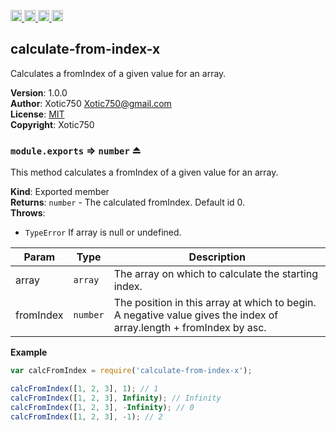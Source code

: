 <a href="https://travis-ci.org/Xotic750/calculate-from-index-x"
   title="Travis status">
<img
   src="https://travis-ci.org/Xotic750/calculate-from-index-x.svg?branch=master"
   alt="Travis status" height="18"/>
</a>
<a href="https://david-dm.org/Xotic750/calculate-from-index-x"
   title="Dependency status">
<img src="https://david-dm.org/Xotic750/calculate-from-index-x.svg"
   alt="Dependency status" height="18"/>
</a>
<a href="https://david-dm.org/Xotic750/calculate-from-index-x#info=devDependencies"
   title="devDependency status">
<img src="https://david-dm.org/Xotic750/calculate-from-index-x/dev-status.svg"
   alt="devDependency status" height="18"/>
</a>
<a href="https://badge.fury.io/js/calculate-from-index-x" title="npm version">
<img src="https://badge.fury.io/js/calculate-from-index-x.svg"
   alt="npm version" height="18"/>
</a>
<a name="module_calculate-from-index-x"></a>

## calculate-from-index-x
Calculates a fromIndex of a given value for an array.

**Version**: 1.0.0  
**Author**: Xotic750 <Xotic750@gmail.com>  
**License**: [MIT](&lt;https://opensource.org/licenses/MIT&gt;)  
**Copyright**: Xotic750  
<a name="exp_module_calculate-from-index-x--module.exports"></a>

### `module.exports` ⇒ <code>number</code> ⏏
This method calculates a fromIndex of a given value for an array.

**Kind**: Exported member  
**Returns**: <code>number</code> - The calculated fromIndex. Default id 0.  
**Throws**:

- <code>TypeError</code> If array is null or undefined.


| Param | Type | Description |
| --- | --- | --- |
| array | <code>array</code> | The array on which to calculate the starting index. |
| fromIndex | <code>number</code> | The position in this array at which to begin. A  negative value gives the index of array.length + fromIndex by asc. |

**Example**  
```js
var calcFromIndex = require('calculate-from-index-x');

calcFromIndex([1, 2, 3], 1); // 1
calcFromIndex([1, 2, 3], Infinity); // Infinity
calcFromIndex([1, 2, 3], -Infinity); // 0
calcFromIndex([1, 2, 3], -1); // 2
```

